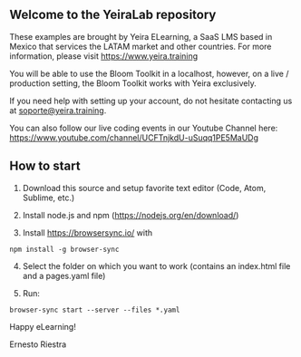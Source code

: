 ## Welcome to the YeiraLab repository

These examples are brought by Yeira ELearning, a SaaS LMS based in Mexico that services the LATAM market and other countries. For more information, please visit https://www.yeira.training

You will be able to use the Bloom Toolkit in a localhost, however, on a live / production setting, the Bloom Toolkit works with Yeira exclusively.

If you need help with setting up your account, do not hesitate contacting us at soporte@yeira.training.

You can also follow our live coding events in our Youtube Channel here: https://www.youtube.com/channel/UCFTnjkdU-uSuqq1PE5MaUDg

## How to start

1. Download this source and setup favorite text editor (Code, Atom, Sublime, etc.)

2. Install node.js and npm (https://nodejs.org/en/download/)

3. Install https://browsersync.io/ with

`npm install -g browser-sync`

4. Select the folder on which you want to work (contains an index.html file and a pages.yaml file)

5. Run: 

`browser-sync start --server --files *.yaml`


Happy eLearning!

Ernesto Riestra

